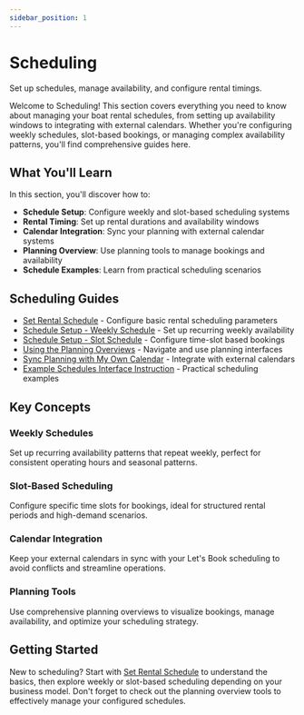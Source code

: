 ```yaml
---
sidebar_position: 1
---
```


# Scheduling

Set up schedules, manage availability, and configure rental timings.

Welcome to Scheduling! This section covers everything you need to know about managing your boat rental schedules, from setting up availability windows to integrating with external calendars. Whether you're configuring weekly schedules, slot-based bookings, or managing complex availability patterns, you'll find comprehensive guides here.

## What You'll Learn

In this section, you'll discover how to:

- **Schedule Setup**: Configure weekly and slot-based scheduling systems
- **Rental Timing**: Set up rental durations and availability windows
- **Calendar Integration**: Sync your planning with external calendar systems
- **Planning Overview**: Use planning tools to manage bookings and availability
- **Schedule Examples**: Learn from practical scheduling scenarios

## Scheduling Guides

- [Set Rental Schedule](./set-rental-schedule.md) - Configure basic rental scheduling parameters
- [Schedule Setup - Weekly Schedule](./schedule-setup-weekly-schedule.md) - Set up recurring weekly availability
- [Schedule Setup - Slot Schedule](./schedule-setup-slot-schedule.md) - Configure time-slot based bookings
- [Using the Planning Overviews](./using-the-planning-overviews.md) - Navigate and use planning interfaces
- [Sync Planning with My Own Calendar](./sync-planning-with-my-own-calendar.md) - Integrate with external calendars
- [Example Schedules Interface Instruction](./example-schedules-interface-instruction.md) - Practical scheduling examples

## Key Concepts

### Weekly Schedules

Set up recurring availability patterns that repeat weekly, perfect for consistent operating hours and seasonal patterns.

### Slot-Based Scheduling

Configure specific time slots for bookings, ideal for structured rental periods and high-demand scenarios.

### Calendar Integration

Keep your external calendars in sync with your Let's Book scheduling to avoid conflicts and streamline operations.

### Planning Tools

Use comprehensive planning overviews to visualize bookings, manage availability, and optimize your scheduling strategy.

## Getting Started

New to scheduling? Start with [Set Rental Schedule](./set-rental-schedule.md) to understand the basics, then explore weekly or slot-based scheduling depending on your business model. Don't forget to check out the planning overview tools to effectively manage your configured schedules.

